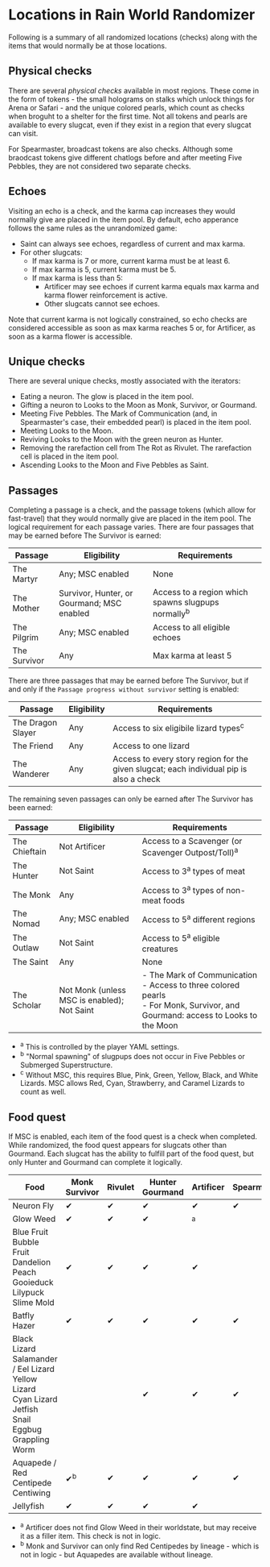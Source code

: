 # Locations in Rain World Randomizer

Following is a summary of all randomized locations (checks)
along with the items that would normally be at those locations.

## Physical checks
There are several *physical checks* available in most regions.
These come in the form of tokens -
the small holograms on stalks which unlock things for Arena or Safari -
and the unique colored pearls, which count as checks when broguht to a shelter for the first time.
Not all tokens and pearls are available to every slugcat,
even if they exist in a region that every slugcat can visit.

For Spearmaster, broadcast tokens are also checks.
Although some braodcast tokens give different chatlogs before and after meeting Five Pebbles,
they are not considered two separate checks.

## Echoes
Visiting an echo is a check, and the karma cap increases they would normally give are placed in the item pool.
By default, echo apperance follows the same rules as the unrandomized game:
- Saint can always see echoes, regardless of current and max karma.
- For other slugcats:
  - If max karma is 7 or more, current karma must be at least 6.
  - If max karma is 5, current karma must be 5.
  - If max karma is less than 5:
    - Artificer may see echoes if current karma equals max karma
    and karma flower reinforcement is active.
    - Other slugcats cannot see echoes.

Note that current karma is not logically constrained,
so echo checks are considered accessible as soon as max karma reaches 5
or, for Artificer, as soon as a karma flower is accessible.

## Unique checks
There are several unique checks, mostly associated with the iterators:
- Eating a neuron.  The glow is placed in the item pool.
- Gifting a neuron to Looks to the Moon as Monk, Survivor, or Gourmand.
- Meeting Five Pebbles.  The Mark of Communication (and, in Spearmaster's case, their embedded pearl)
is placed in the item pool.
- Meeting Looks to the Moon.
- Reviving Looks to the Moon with the green neuron as Hunter.
- Removing the rarefaction cell from The Rot as Rivulet.  The rarefaction cell is placed in the item pool.
- Ascending Looks to the Moon and Five Pebbles as Saint.

## Passages
Completing a passage is a check, and the passage tokens (which allow for fast-travel)
that they would normally give are placed in the item pool.
The logical requirement for each passage varies.
There are four passages that may be earned before The Survivor is earned:

| Passage           | Eligibility                                 | Requirements                                                                                 |
|-------------------|---------------------------------------------|----------------------------------------------------------------------------------------------|
| The Martyr        | Any; MSC enabled                            | None                                                                                         |
| The Mother        | Survivor, Hunter, or Gourmand; MSC enabled  | Access to a region which spawns slugpups normally<sup>b</sup>                                |
| The Pilgrim       | Any; MSC enabled                            | Access to all eligible echoes                                                                |
| The Survivor      | Any                                         | Max karma at least 5                                                                         |

There are three passages that may be earned before The Survivor,
but if and only if the `Passage progress without survivor` setting is enabled:

| Passage           | Eligibility                                 | Requirements                                                                            |
|-------------------|---------------------------------------------|-----------------------------------------------------------------------------------------|
| The Dragon Slayer | Any                                         | Access to six eligibile lizard types<sup>c</sup>                                        |
| The Friend        | Any                                         | Access to one lizard                                                                    |
| The Wanderer      | Any                                         | Access to every story region for the given slugcat; each individual pip is also a check |

The remaining seven passages can only be earned after The Survivor has been earned:

| Passage       | Eligibility                                 | Requirements                                                                                                                         |
|---------------|---------------------------------------------|--------------------------------------------------------------------------------------------------------------------------------------|
| The Chieftain | Not Artificer                               | Access to a Scavenger (or Scavenger Outpost/Toll)<sup>a</sup>                                                                        |
| The Hunter    | Not Saint                                   | Access to 3<sup>a</sup> types of meat                                                                                                |
| The Monk      | Any                                         | Access to 3<sup>a</sup> types of non-meat foods                                                                                      |
| The Nomad     | Any; MSC enabled                            | Access to 5<sup>a</sup> different regions                                                                                            |  
| The Outlaw    | Not Saint                                   | Access to 5<sup>a</sup> eligible creatures                                                                                           |
| The Saint     | Any                                         | None                                                                                                                                 |
| The Scholar   | Not Monk (unless MSC is enabled); Not Saint | - The Mark of Communication<br/>- Access to three colored pearls<br/>- For Monk, Survivor, and Gourmand: access to Looks to the Moon |

- <sup>a</sup> This is controlled by the player YAML settings.
- <sup>b</sup> "Normal spawning" of slugpups does not occur in Five Pebbles or Submerged Superstructure.
- <sup>c</sup> Without MSC, this requires Blue, Pink, Green, Yellow, Black, and White Lizards.
MSC allows Red, Cyan, Strawberry, and Caramel Lizards to count as well.

## Food quest
If MSC is enabled, each item of the food quest is a check when completed.
While randomized, the food quest appears for slugcats other than Gourmand.
Each slugcat has the ability to fulfill part of the food quest,
but only Hunter and Gourmand can complete it logically.

| Food                                                                                                                           | Monk<br/>Survivor | Rivulet | Hunter<br/>Gourmand | Artificer    | Spearmaster | Saint |
|--------------------------------------------------------------------------------------------------------------------------------|-------------------|---------|---------------------|--------------|-------------|-------|
| Neuron Fly                                                                                                                     | ✔                 | ✔       | ✔                   | ✔            | ✔           | ✔     |
| Glow Weed                                                                                                                      | ✔                 | ✔       | ✔                   | <sup>a</sup> |             | ✔     |
| Blue Fruit<br/>Bubble Fruit<br/>Dandelion Peach<br/>Gooieduck<br/>Lilypuck<br/>Slime Mold                                      | ✔                 | ✔       | ✔                   | ✔            |             | ✔     |
| Batfly<br/>Hazer                                                                                                               | ✔                 | ✔       | ✔                   | ✔            | ✔           |       |
| Black Lizard<br/>Salamander / Eel Lizard<br/>Yellow Lizard<br/>Cyan Lizard<br/>Jetfish<br/>Snail<br/>Eggbug<br/>Grappling Worm |                   |         | ✔                   | ✔            | ✔           |       |
| Aquapede / Red Centipede<br/>Centiwing                                                                                         | ✔<sup>b</sup>     | ✔       | ✔                   | ✔            | ✔           |       |
| Jellyfish                                                                                                                      | ✔                 | ✔       | ✔                   | ✔            |             |       |

- <sup>a</sup> Artificer does not find Glow Weed in their worldstate,
but may receive it as a filler item.  This check is not in logic.
- <sup>b</sup> Monk and Survivor can only find Red Centipedes by lineage -
which is not in logic - but Aquapedes are available without lineage.
